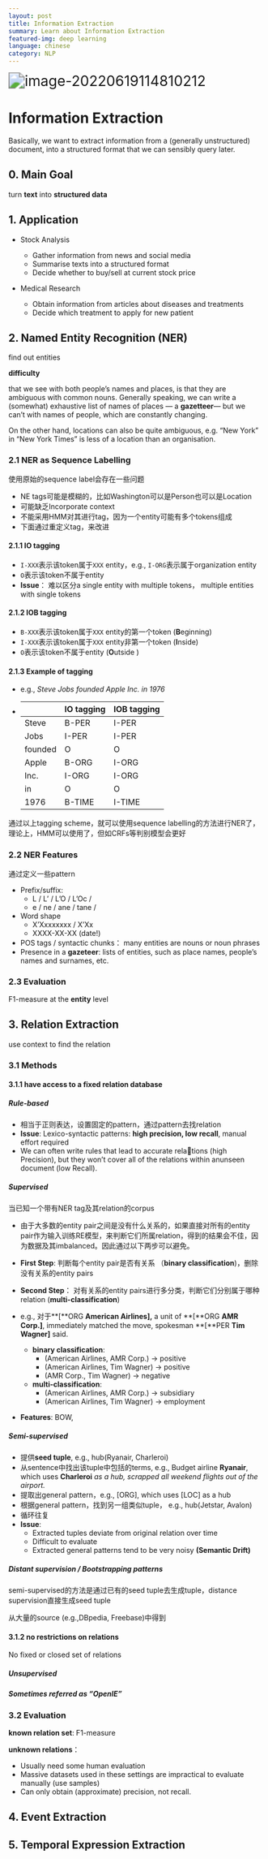 ```yaml
---
layout: post
title: Information Extraction
summary: Learn about Information Extraction
featured-img: deep learning
language: chinese
category: NLP
---
```


<img src="/Users/yuhandan/Library/Application Support/typora-user-images/image-20220619114810212.png" alt="image-20220619114810212" style="zoom:200%;" />

# Information Extraction

Basically, we want to extract information from a (generally unstructured) document, into a structured format that we can sensibly query later.

## 0. Main Goal

turn **text** into **structured data**

## 1. Application

- Stock Analysis
  -  Gather information from news and social media
  -  Summarise texts into a structured format 
  -  Decide whether to buy/sell at current stock price

- Medical Research
  - Obtain information from articles about diseases and treatments
  - Decide which treatment to apply for new patient


## 2. Named Entity Recognition (NER)

 find out entities 

**difficulty**

 that we see with both people’s names and places, is that they are ambiguous with common nouns. Generally speaking, we can write a (somewhat) exhaustive list of names of places — a **gazetteer**— but we can’t with names of people, which are constantly changing.

On the other hand, locations can also be quite ambiguous, e.g. “New York” in “New York Times” is less of a location than an organisation.

### 2.1 NER as Sequence Labelling

使用原始的sequence label会存在一些问题

- NE tags可能是模糊的，比如Washington可以是Person也可以是Location
- 可能缺乏Incorporate context
- 不能采用HMM对其进行tag，因为一个entity可能有多个tokens组成
- 下面通过重定义tag，来改进

#### 2.1.1 IO tagging

- `I-XXX`表示该token属于`XXX` entity，e.g., `I-ORG`表示属于organization entity
- `O`表示该token不属于entity
- **Issue**： 难以区分a single entity with multiple tokens， multiple entities with single tokens

#### 2.1.2 IOB tagging

- `B-XXX`表示该token属于`XXX` entity的第一个token (**B**eginning)
- `I-XXX`表示该token属于`XXX` entity非第一个token (**I**nside)
- `O`表示该token不属于entity (**O**utside )

####  2.1.3 Example of tagging

- e.g., *Steve Jobs founded Apple Inc. in 1976*

- |         | IO tagging | IOB tagging |
  | ------- | ---------- | ----------- |
  | Steve   | B-PER      | I-PER       |
  | Jobs    | I-PER      | I-PER       |
  | founded | O          | O           |
  | Apple   | B-ORG      | I-ORG       |
  | Inc.    | I-ORG      | I-ORG       |
  | in      | O          | O           |
  | 1976    | B-TIME     | I-TIME      |

通过以上tagging scheme，就可以使用sequence labelling的方法进行NER了，理论上，HMM可以使用了，但如CRFs等判别模型会更好

### 2.2 NER Features

通过定义一些pattern

- Prefix/suffix: 
  - L / L’ / L’O / L’Oc / 
  - e / ne / ane / tane / 
- Word shape
  -  X’Xxxxxxxx / X’Xx 
  -  XXXX-XX-XX (date!)
- POS tags / syntactic chunks： many entities are nouns or noun phrases
- Presence in a **gazeteer**: lists of entities, such as place names, people’s names and surnames, etc.

### 2.3 Evaluation

 F1-measure at the **entity** level

## 3. Relation Extraction

use context to find the relation 

### 3.1 Methods

#### 3.1.1  have access to a fixed relation database

##### Rule-based 

- 相当于正则表达，设置固定的pattern，通过pattern去找relation
- **Issue**: Lexico-syntactic patterns: **high precision, low recall**, manual effort required
- We can often write rules that lead to accurate relations (high Precision), but they won’t cover all of the relations within anunseen document (low Recall).

##### Supervised 

当已知一个带有NER tag及其relation的corpus

- 由于大多数的entity pair之间是没有什么关系的，如果直接对所有的entity pair作为输入训练RE模型，来判断它们所属relation，得到的结果会不佳，因为数据及其imbalanced。因此通过以下两步可以避免。

- **First Step**: 判断每个entity pair是否有关系 （**binary classification**)，删除没有关系的entity pairs
- **Second Step**： 对有关系的entity pairs进行多分类，判断它们分别属于哪种relation (**multi-classification**)
- e.g., 对于**[**ORG **American Airlines],** a unit of **[**ORG **AMR** **Corp.]**, immediately matched the move, spokesman **[**PER **Tim Wagner]** said.
  - **binary classification**: 
    -  (American Airlines, AMR Corp.) → positive
    -  (American Airlines, Tim Wagner) → positive 
    -  (AMR Corp., Tim Wagner) → negative
  - **multi-classification**:
    - (American Airlines, AMR Corp.) → subsidiary 
    - (American Airlines, Tim Wagner) → employment
- **Features**: BOW, 

##### Semi-supervised 

- 提供**seed tuple**, e.g., hub(Ryanair, Charleroi) 
- 从sentence中找出该tuple中包括的terms, e.g., Budget airline **Ryanair**, which uses **Charleroi** *as a* *hub, scrapped all weekend flights out of the airport.*
- 提取出general pattern，e.g., [ORG], which uses [LOC] as a hub
- 根据general pattern，找到另一组类似tuple， e.g., hub(Jetstar, Avalon) 
- 循环往复
- **Issue**: 
  - Extracted tuples deviate from original relation over time 
  - Difficult to evaluate 
  - Extracted general patterns tend to be very noisy **(Semantic Drift)**

##### Distant supervision / **Bootstrapping** patterns

semi-supervised的方法是通过已有的seed tuple去生成tuple，distance supervision直接生成seed tuple

从大量的source (e.g.,DBpedia, Freebase)中得到

#### 3.1.2 no restrictions on relations

No fixed or closed set of relations

##### Unsupervised 

##### Sometimes referred as “OpenIE”

### 3.2 Evaluation

**known relation set**: F1-measure

**unknown relations**： 

- Usually need some human evaluation 
- Massive datasets used in these settings are impractical to evaluate manually (use samples) 
- Can only obtain (approximate) precision, not recall. 

## 4. Event Extraction

## 5. Temporal Expression Extraction

